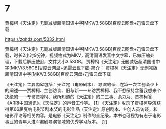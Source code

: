 # 7
贾樟柯《天注定》无删减版超清国语中字[MKV/3.58GB]百度云网盘+迅雷云盘下载

https://zqhdz.com/5032.html

贾樟柯《天注定》无删减版超清国语中字[MKV/3.58GB]百度云网盘+迅雷云盘下载，时长2小时9分钟，视频格式为MKV，高清国语发音中文字幕，已做压缩处理，下载后解压使用，文件大小3.58GB。
贾樟柯《天注定》无删减版超清国语中字[MKV/3.58GB]百度云网盘+迅雷云盘下载-简介：
贾樟柯《天注定》无删减版超清国语中字[MKV/3.58GB]百度云网盘+迅雷云盘下载

《天注定》主要内容包括：天注定（电影剧本）、导演的话、在第一次主创会议上的阐述——贾樟柯、主创访谈、旧与新——专访贾樟柯、我不想保持含蓄我想来个决绝的——专访贾樟柯、我所知道的《天注定》的二三事、余力为、贾樟柯答《ARRI中国通讯》、《天注定》的声音工作等。 [1]  《天注定》收录了贾樟柯导演获得第66届戛纳电影节剧本奖的电影作品《天注定》原创剧本、主创人员访谈，和电影评论等相关内容。是电影《天注定》制作的全纪录。本书也可视为有志于电影事业的青年人进军编剧导演领域的优秀学习范本。 [2]
